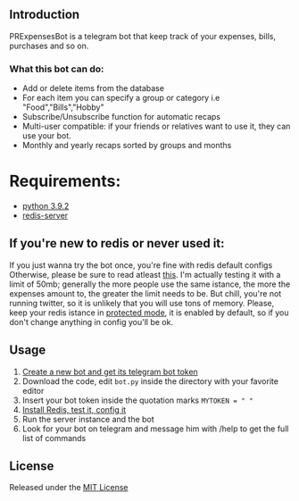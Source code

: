 ## Introduction
PRExpensesBot is a telegram bot that keep track of your expenses, bills, purchases and so on.
### What this bot can do:
* Add or delete items from the database
* For each item you can specify a group or category i.e "Food","Bills","Hobby"
* Subscribe/Unsubscribe function for automatic recaps 
* Multi-user compatible: if your friends or relatives want to use it, they can use your bot.
* Monthly and yearly recaps sorted by groups and months
# Requirements:
* [python 3.9.2](https://www.python.org/)
* [redis-server](https://redis.io/topics/quickstart)

## If you're new to redis or never used it:
If you just wanna try the bot once, you're fine with redis default configs
Otherwise, please be sure to read atleast [this](https://redis.io/topics/memory-optimization#memory-allocation). I'm actually testing it with a limit of 50mb; generally the more people use the same istance, the more the expenses amount to, the greater the limit needs to be. But chill, you're not running twitter, so it is unlikely that you will use tons of memory.
Please, keep your redis istance in [protected mode](https://redis.io/topics/security), it is enabled by default, so if you don't change anything in config you'll be ok. 

## Usage
1. [Create a new bot and get its telegram bot token](https://core.telegram.org/bots#creating-a-new-bot)
2. Download the code, edit ``bot.py`` inside the directory with your favorite editor
3. Insert your bot token inside the quotation marks ``MYTOKEN = " "``
4. [Install Redis, test it, config it](https://redis.io/topics/quickstart)
5. Run the server instance and the bot
6. Look for your bot on telegram and message him with /help to get the full list of commands

## License
Released under the [MIT License](LICENSE)
